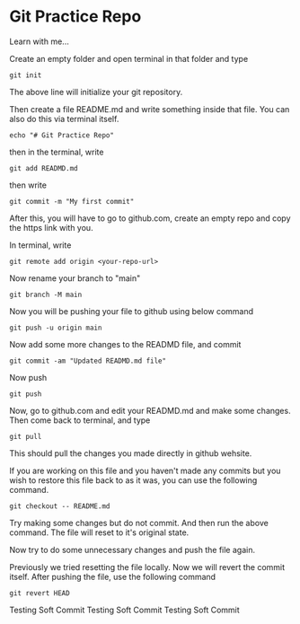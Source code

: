# Git Practice Repo

Learn with me...

Create an empty folder and open terminal in that folder and type

```
git init
```
The above line will initialize your git repository.

Then create a file README.md and write something inside that file. You can also do this via terminal itself.
```
echo "# Git Practice Repo"
```
then in the terminal, write
```
git add READMD.md
```
then write
```
git commit -m "My first commit"
```
After this, you will have to go to github.com, create an empty repo and copy the https link with you.

In terminal, write
```
git remote add origin <your-repo-url>
```
Now rename your branch to "main"
```
git branch -M main
```
Now you will be pushing your file to github using below command
```
git push -u origin main
```
Now add some more changes to the READMD file, and commit
```
git commit -am "Updated READMD.md file"
```
Now push
```
git push
```
Now, go to github.com and edit your READMD.md and make some changes. Then come back to terminal, and type
```
git pull
```

This should pull the changes you made directly in github wehsite.

If you are working on this file and you haven't made any commits but you wish to restore this file back to as it was, you can use the following command.
```
git checkout -- README.md
```
Try making some changes but do not commit. And then run the above command. The file will reset to it's original state.

Now try to do some unnecessary changes and push the file again.

Previously we tried resetting the file locally. Now we will revert the commit itself. After pushing the file, use the following command
```
git revert HEAD
```
Testing Soft Commit
Testing Soft Commit
Testing Soft Commit